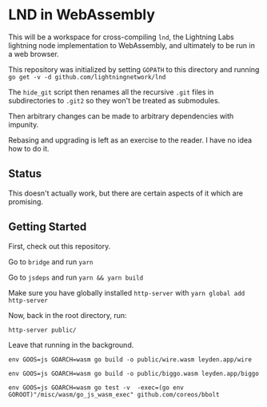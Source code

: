 # LND in WebAssembly

This will be a workspace for cross-compiling `lnd`, the Lightning Labs lightning node implementation to WebAssembly, and ultimately to be run in a web browser.

This repository was initialized by setting `GOPATH` to this directory and running `go get -v -d github.com/lightningnetwork/lnd`

The `hide_git` script then renames all the recursive `.git` files in subdirectories to `.git2` so they won't be treated as submodules. 

Then arbitrary changes can be made to arbitrary dependencies with impunity. 

Rebasing and upgrading is left as an exercise to the reader. I have no idea how to do it. 

## Status

This doesn't actually work, but there are certain aspects of it which are promising. 

## Getting Started

First, check out this repository. 

Go to `bridge` and run `yarn`

Go to `jsdeps` and run `yarn && yarn build`

Make sure you have globally installed `http-server` with `yarn global add http-server`

Now, back in the root directory, run:

```
http-server public/
```

Leave that running in the background.

```
env GOOS=js GOARCH=wasm go build -o public/wire.wasm leyden.app/wire

env GOOS=js GOARCH=wasm go build -o public/biggo.wasm leyden.app/biggo
```

```
env GOOS=js GOARCH=wasm go test -v  -exec=(go env GOROOT)"/misc/wasm/go_js_wasm_exec" github.com/coreos/bbolt
```
